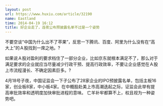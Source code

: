 ```yaml
---
layout: post
url: https://www.huxiu.com/article/32190
name: Eastland
time: 2014-04-19 16:12
title: 好企业走了，连夜公布预披露名单不过是一个姿势
---
```

不要空谈“中国为什么出不了苹果”，反思一下腾讯、百度、阿里为什么没有在“高大上”的Ａ股找到一席之地。?

如果说Ａ股对盈利的要求档住了一部分企业，比如京东就根本满足不了，那么对于满足要求的企业就应当尽量减少行政干预、提高行政效率，不要让企业感觉在Ａ股上市流程漫长、不确定因素巨多。?

4月18号子夜，中国证监会一下子公布了28家企业的IPO预披露名单，包括主板16家，创业板8家，中小板4家。在中概股赴美上市高潮迭起之际，证监会此举有提高审批效率和透明度加快审批进程的意味。 亡羊补牢都算不上，权且视为一种姿势吧。

